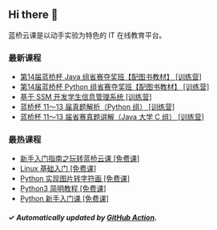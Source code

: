 ## Hi there 👋

蓝桥云课是以动手实验为特色的 IT 在线教育平台。

### 最新课程

<!-- LATEST:START -->
- [第14届蓝桥杯 Java 组省赛夺奖班【配图书教材】 [训练营]](https://www.lanqiao.cn/courses/15949/)
- [第14届蓝桥杯 Python 组省赛夺奖班【配图书教材】 [训练营]](https://www.lanqiao.cn/courses/15951/)
- [基于 SSM 开发学生信息管理系统 [训练营]](https://www.lanqiao.cn/courses/8874/)
- [蓝桥杯 11～13 届真题解析（Python 组） [训练营]](https://www.lanqiao.cn/courses/11012/)
- [蓝桥杯 11～13 届省赛真题讲解（Java 大学 C 组） [训练营]](https://www.lanqiao.cn/courses/11008/)
<!-- LATEST:END -->

### 最热课程

<!-- HOTEST:START -->
- [新手入门指南之玩转蓝桥云课 [免费课]](https://www.lanqiao.cn/courses/63/)
- [Linux 基础入门 [免费课]](https://www.lanqiao.cn/courses/1/)
- [Python 实现图片转字符画 [免费课]](https://www.lanqiao.cn/courses/370/)
- [Python3 简明教程 [免费课]](https://www.lanqiao.cn/courses/596/)
- [Python 新手入门课 [免费课]](https://www.lanqiao.cn/courses/1330/)
<!-- HOTEST:END -->

##### ✓ Automatically updated by [GitHub Action](https://github.com/lanqiao-courses/.github/actions/workflows/update.yml).
